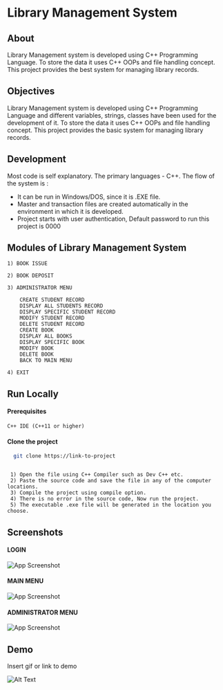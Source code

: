 
# Library Management System

## About
Library Management system is developed using C++ Programming Language. To store the data it uses C++ OOPs and file handling concept. This project provides the best system for managing library records. 

## Objectives 
Library Management system is developed using C++ Programming Language and different variables, strings, classes have been used for the development of it. To store the data it uses C++ OOPs and file handling concept. This project provides the basic system for managing library records. 
## Development
 Most code is self explanatory. The primary languages - C++. 
 The flow of the system is :

* It can be run in Windows/DOS, since it is .EXE file.
* Master and transaction files are created automatically in the environment in which it is developed.
* Project starts with user authentication, Default password to run this project is 0000

## Modules of Library Management System
    
    1) BOOK ISSUE 

    2) BOOK DEPOSIT  
    
    3) ADMINISTRATOR MENU   

        CREATE STUDENT RECORD
        DISPLAY ALL STUDENTS RECORD
        DISPLAY SPECIFIC STUDENT RECORD
        MODIFY STUDENT RECORD
        DELETE STUDENT RECORD
        CREATE BOOK
        DISPLAY ALL BOOKS
        DISPLAY SPECIFIC BOOK
        MODIFY BOOK
        DELETE BOOK
        BACK TO MAIN MENU

    4) EXIT
## Run Locally


#### Prerequisites
```
C++ IDE (C++11 or higher)
```

#### Clone the project

```bash
  git clone https://link-to-project
```

```

 1) Open the file using C++ Compiler such as Dev C++ etc.
 2) Paste the source code and save the file in any of the computer locations.
 3) Compile the project using compile option.
 4) There is no error in the source code, Now run the project.
 5) The executable .exe file will be generated in the location you choose.
```


## Screenshots

#### LOGIN
![App Screenshot](https://via.placeholder.com/468x300?text=App+Screenshot+Here)


#### MAIN MENU
![App Screenshot](https://via.placeholder.com/468x300?text=App+Screenshot+Here)


#### ADMINISTRATOR MENU   
![App Screenshot](https://via.placeholder.com/468x300?text=App+Screenshot+Here)


## Demo

Insert gif or link to demo

![Alt Text](https://media.giphy.com/media/vFKqnCdLPNOKc/giphy.gif)